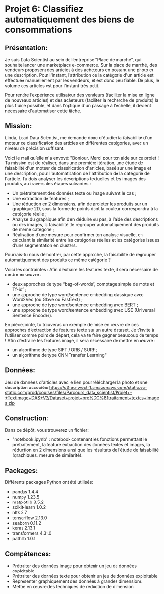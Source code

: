 # Projet 6: Classifiez automatiquement des biens de consommations
## Présentation:
Je suis Data Scientist au sein de l’entreprise "Place de marché”, qui souhaite lancer une marketplace e-commerce.
Sur la place de marché, des vendeurs proposent des articles à des acheteurs en postant une photo et une description.
Pour l'instant, l'attribution de la catégorie d'un article est effectuée manuellement par les vendeurs, et est donc peu fiable. De plus, le volume des articles est pour l’instant très petit.

Pour rendre l’expérience utilisateur des vendeurs (faciliter la mise en ligne de nouveaux articles) et des acheteurs (faciliter la recherche de produits) la plus fluide possible, et dans l'optique d'un passage à l'échelle, il devient nécessaire d'automatiser cette tâche.
## Mission:
Linda, Lead Data Scientist, me demande donc d'étudier la faisabilité d'un moteur de classification des articles en différentes catégories, avec un niveau de précision suffisant.

Voici le mail qu’elle m'a envoyé: "Bonjour,
Merci pour ton aide sur ce projet !
Ta mission est de réaliser, dans une première itération, une étude de faisabilité d'un moteur de classification d'articles, basé sur une image et une description, pour l'automatisation de l'attribution de la catégorie de l'article.
Tu dois analyser les descriptions textuelles et les images des produits, au travers des étapes suivantes :

- Un prétraitement des données texte ou image suivant le cas ;
- Une extraction de features ;
- Une réduction en 2 dimensions, afin de projeter les produits sur un graphique 2D, sous la forme de points dont la couleur correspondra à la catégorie réelle ;
- Analyse du graphique afin d’en déduire ou pas, à l’aide des descriptions ou des images, la faisabilité de regrouper automatiquement des produits de même catégorie ;
- Réalisation d’une mesure pour confirmer ton analyse visuelle, en calculant la similarité entre les catégories réelles et les catégories issues d’une segmentation en clusters.

Pourrais-tu nous démontrer, par cette approche, la faisabilité de regrouper automatiquement des produits de même catégorie ?

Voici les contraintes :
Afin d’extraire les features texte, il sera nécessaire de mettre en œuvre : 

- deux approches de type “bag-of-words”, comptage simple de mots et Tf-idf ;
- une approche de type word/sentence embedding classique avec Word2Vec (ou Glove ou FastText) ;
- une approche de type word/sentence embedding avec BERT ;
- une approche de type word/sentence embedding avec USE (Universal Sentence Encoder). 

En pièce jointe, tu trouveras un exemple de mise en œuvre de ces approches d’extraction de features texte sur un autre dataset. Je t’invite à l’utiliser comme point de départ, cela va te faire gagner beaucoup de temps !
Afin d’extraire les features image, il sera nécessaire de mettre en œuvre :

- un algorithme de type SIFT / ORB / SURF ;
- un algorithme de type CNN Transfer Learning"
## Données:
Jeu de données d'articles avec le lien pour télécharger la photo et une description associée: https://s3-eu-west-1.amazonaws.com/static.oc-static.com/prod/courses/files/Parcours_data_scientist/Projet+-+Textimage+DAS+V2/Dataset+projet+pre%CC%81traitement+textes+images.zip
## Construction:
Dans ce dépôt, vous trouverez un fichier:

- "notebook.ipynb" : notebook  contenant les fonctions permettant le prétraitement, la feature extraction des données textes et images, la réduction en 2 dimensions ainsi que les résultats de l’étude de faisabilité (graphiques, mesure de similarité).

## Packages:
Différents packages Python ont été utilisés:

- pandas 1.4.4
- numpy 1.23.5
- matplotlib 3.5.2
- scikit-learn 1.0.2
- nltk 3.7
- tensorflow 2.13.0
- seaborn 0.11.2
- keras 2.13.1
- transformers 4.31.0
- pathlib 1.0.1

## Compétences:
- Prétraiter des données image pour obtenir un jeu de données exploitable
- Prétraiter des données texte pour obtenir un jeu de données exploitable
- Représenter graphiquement des données à grandes dimensions
- Mettre en œuvre des techniques de réduction de dimension
